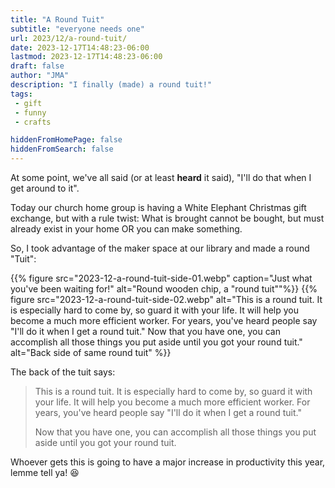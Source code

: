 ```yaml
---
title: "A Round Tuit"
subtitle: "everyone needs one"
url: 2023/12/a-round-tuit/
date: 2023-12-17T14:48:23-06:00
lastmod: 2023-12-17T14:48:23-06:00
draft: false
author: "JMA"
description: "I finally (made) a round tuit!"
tags: 
 - gift
 - funny
 - crafts

hiddenFromHomePage: false
hiddenFromSearch: false
---
```


At some point, we've all said (or at least **heard** it said), "I'll do that when I get around to it".

<!--more-->

Today our church home group is having a White Elephant Christmas gift exchange, but with a rule twist: What is brought cannot be bought, but must already exist in your home OR you can make something.

So, I took advantage of the maker space at our library and made a round "Tuit":

{{% figure src="2023-12-a-round-tuit-side-01.webp" caption="Just what you've been waiting for!" alt="Round wooden chip, a \"round tuit\""%}}
{{% figure src="2023-12-a-round-tuit-side-02.webp" alt="This is a round tuit. It is especially hard to come by, so guard it with your life. It will help you become a much more efficient worker. For years, you've heard people say &quot;I'll do it when I get a round tuit.&quot; Now that you have one, you can accomplish all those things you put aside until you got your round tuit." alt="Back side of same round tuit" %}}

The back of the tuit says:

> This is a round tuit.
> It is especially hard to come by, so guard it with your life.
> It will help you become a much more efficient worker.
> For years, you've heard people say "I'll do it when I get a round tuit."
> 
> Now that you have one, you can accomplish all those things you put aside until you got your round tuit.

Whoever gets this is going to have a major increase in productivity this year, lemme tell ya! 😆️

